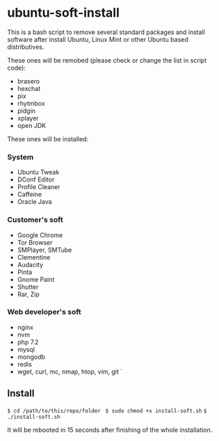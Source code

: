# ubuntu-soft-install

This is a bash script to remove several standard packages and install software after install Ubuntu, Linux Mint or other Ubuntu based distributives. 

These ones will be remobed (please check or change the list in script code):
- brasero
- hexchat
- pix
- rhytmbox
- pidgin
- xplayer
- open JDK

These ones will be installed:
### System
- Ubuntu Tweak
- DConf Editor
- Profile Cleaner
- Caffeine
- Oracle Java
### Customer's soft
- Google Chrome
- Tor Browser
- SMPlayer, SMTube
- Clementine
- Audacity
- Pinta
- Gnome Paint
- Shutter
- Rar, Zip
### Web developer's soft
- nginx 
- nvm
- php 7.2
- mysql
- mongodb
- redis
- wget, curl, mc, nmap, htop, vim, git `

## Install
`$ cd /path/to/this/repo/folder `
`$ sudo chmod +x install-soft.sh`
`$ ./install-soft.sh`

It will be rebooted in 15 seconds after finishing of the whole installation.
